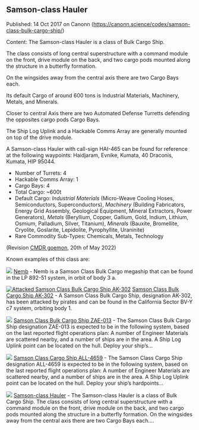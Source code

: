 ## Samson-class Hauler

Published: 14 Oct 2017 on Canonn (https://canonn.science/codex/samson-class-bulk-cargo-ship/)

Content: The Samson-class Hauler is a class of Bulk Cargo Ship.

The class consists of long central superstructure with a command module on the front, drive module on the back, and two cargo pods mounted along the structure in a butterfly formation.

On the wingsides away from the central axis there are two Cargo Bays each.

Its default Cargo of around 600 tons is Industrial Materials, Machinery, Metals, and Minerals.

Closer to central Axis there are two Automated Defense Turretts defending the opposites cargo pods Cargo Bays.

The Ship Log Uplink and a Hackable Comms Array are generally mounted on top of the drive module.

A Samson-class Hauler with call-sign HAI-465 can be found for reference at the following waypoints: Haidjaram, Evnike, Kumata, 40 Draconis, Kumata, HIP 95044.

- Number of Turrets: 4
- Hackable Comms Array: 1
- Cargo Bays: 4
- Total Cargo: ~600t
- Default Cargo: *Industrial Materials* (Micro-Weave Cooling Hoses, Semiconductors, Superconductors), *Machinery* (Building Fabricators, Energy Grid Assembly, Geological Equipment, Mineral Extractors, Power Generators), *Metals* (Beryllium, Copper, Gallium, Gold, Indium, Lithium, Osmium, Palladium, Silver, Titanium), *Minerals* (Bauxite, Bromellite, Cryolite, Goslarite, Lepidolite, Pyrophyllite, Uraninite)
- Rare Commodity Sub-Types: Chemicals, Metals, Technology

(Revision [CMDR goemon](https://canonn.science/user/goemon/), 20th of May 2022)

Known examples of this class are:

[![](https://canonn.science/wp-content/uploads/2017/11/Screenshot_2631-150x150.jpg)](https://canonn.science/codex/nemb/) [Nemb](https://canonn.science/codex/nemb/) - Nemb is a Samson Class Bulk Cargo megaship that can be found in the LP 892-51 system, in orbit of body 3 a.

[![Attacked Samson Class Bulk Cargo Ship AK-302](https://canonn.science/wp-content/uploads/2017/12/Screenshot_0047-150x150.png)](https://canonn.science/codex/samson-class-bulk-cargo-ship-ak-302/) [Samson Class Bulk Cargo Ship AK-302](https://canonn.science/codex/samson-class-bulk-cargo-ship-ak-302/) - A Samson Class Bulk Cargo Ship, designation AK-302, has been attacked by pirates and can be found in the California Sector BV-Y c7 system, orbiting body 1.

[![](https://canonn.science/wp-content/uploads/2017/09/Screenshot_0020-150x150.jpg)](https://canonn.science/codex/samson-class-bulk-cargo-ship-zae-013/) [Samson Class Bulk Cargo Ship ZAE-013](https://canonn.science/codex/samson-class-bulk-cargo-ship-zae-013/) - The Samson Class Bulk Cargo Ship designation ZAE-013 is expected to be in the following system, based on the last reported flight operations plan: A number of Engineer Materials are scattered nearby, and a number of ships are in the area. A Ship Log Uplink point can be located on the hull. Deploy your ship’s...

[![](https://canonn.science/wp-content/uploads/2017/10/Screenshot_2509-150x150.jpg)](https://canonn.science/codex/samson-class-cargo-ship-all-4659/) [Samson Class Cargo Ship ALL-4659](https://canonn.science/codex/samson-class-cargo-ship-all-4659/) - The Samson Class Cargo Ship designation ALL-4659 is expected to be in the following system, based on the last reported flight operations plan: A number of Engineer Materials are scattered nearby, and a number of ships are in the area. A Ship Log Uplink point can be located on the hull. Deploy your ship’s hardpoints...

[![](https://canonn.science/wp-content/uploads/2017/09/Screenshot_0020-150x150.jpg)](https://canonn.science/codex/samson-class-bulk-cargo-ship/) [Samson-class Hauler](https://canonn.science/codex/samson-class-bulk-cargo-ship/) - The Samson-class Hauler is a class of Bulk Cargo Ship. The class consists of long central superstructure with a command module on the front, drive module on the back, and two cargo pods mounted along the structure in a butterfly formation. On the wingsides away from the central axis there are two Cargo Bays each....